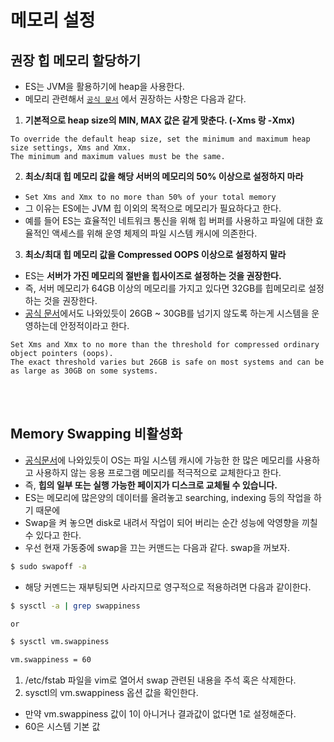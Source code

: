 # 메모리 설정
## 권장 힙 메모리 할당하기
- ES는 JVM을 활용하기에 heap을 사용한다.
- 메모리 관련해서 [`공식 문서`](https://www.elastic.co/guide/en/elasticsearch/reference/current/advanced-configuration.html#set-jvm-heap-size) 에서 권장하는 사항은 다음과 같다.
1. **기본적으로 heap size의 MIN, MAX 값은 같게 맞춘다. (-Xms 랑 -Xmx)**
```text
To override the default heap size, set the minimum and maximum heap size settings, Xms and Xmx. 
The minimum and maximum values must be the same.
```

2. **최소/최대 힙 메모리 값을 해당 서버의 메모리의 50% 이상으로 설정하지 마라**
- `Set Xms and Xmx to no more than 50% of your total memory`
- 그 이유는 ES에는 JVM 힙 이외의 목적으로 메모리가 필요하다고 한다. 
- 예를 들어 ES는 효율적인 네트워크 통신을 위해 힙 버퍼를 사용하고 파일에 대한 효율적인 액세스를 위해 운영 체제의 파일 시스템 캐시에 의존한다.


3. **최소/최대 힙 메모리 값을 Compressed OOPS 이상으로 설정하지 말라**
- ES는 **서버가 가진 메모리의 절반을 힙사이즈로 설정하는 것을 권장한다.**
- 즉, 서버 메모리가 64GB 이상의 메모리를 가지고 있다면 32GB를 힙메모리로 설정하는 것을 권장한다.
- [공식 문서](https://www.elastic.co/guide/en/elasticsearch/reference/current/advanced-configuration.html#set-jvm-heap-size)에서도 나와있듯이 26GB ~ 30GB를 넘기지 않도록 하는게 시스템을 운영하는데 안정적이라고 한다.
```text
Set Xms and Xmx to no more than the threshold for compressed ordinary object pointers (oops).
The exact threshold varies but 26GB is safe on most systems and can be as large as 30GB on some systems.
```

<br>
<br>

## Memory Swapping 비활성화

- [공식문서](https://www.elastic.co/guide/en/elasticsearch/reference/current/setup-configuration-memory.html)에 나와있듯이 OS는 파일 시스템 캐시에 가능한 한 많은 메모리를 사용하고
  사용하지 않는 응용 프로그램 메모리를 적극적으로 교체한다고 한다.
- 즉, **힙의 일부 또는 실행 가능한 페이지가 디스크로 교체될 수 있습니다.**
- ES는 메모리에 많은양의 데이터를 올려놓고 searching, indexing 등의 작업을 하기 때문에
- Swap을 켜 놓으면 disk로 내려서 작업이 되어 버리는 순간 성능에 악영향을 끼칠수 있다고 한다.
- 우선 현재 가동중에 swap을 끄는 커맨드는 다음과 같다. swap을 꺼보자.

```bash
$ sudo swapoff -a
```
- 해당 커멘드는 재부팅되면 사라지므로 영구적으로 적용하려면 다음과 같이한다.


```bash
$ sysctl -a | grep swappiness

or

$ sysctl vm.swappiness

vm.swappiness = 60
```
1. /etc/fstab 파일을 vim로 열어서 swap 관련된 내용을 주석 혹은 삭제한다.
2. sysctl의 vm.swappiness 옵션 값을 확인한다.

- 만약 vm.swappiness 값이 1이 아니거나 결과값이 없다면 1로 설정해준다.
- 60은 시스템 기본 값